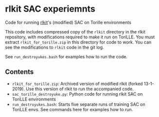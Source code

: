 # rlkit SAC experiemnts

Code for running [rlkit](https://github.com/vitchyr/rlkit)'s (modified) SAC on Torille environments 

This code includes compressed copy of the `rlkit` directory in the rlkit repository, with modifications required
to make it run on ToriLLE. You must extract `rlkit_for_torille.zip` in this directory for code to work. You 
can see the modifications to `rlkit` code in the git log.

See `run_destroyukes.bash` for examples how to run the code. 

## Contents

* `rlkit_for_torille.zip`: Archived version of modified rlkit (forked 13-1-2019). Use this version of rlkit to run the accompanied code.
* `sac_torille_destroyuke.py`: Python code for running rlkit SAC on ToriLLE environments 
* `run_destroyukes.bash`: Starts five separate runs of training SAC on ToriLLE envs. See commands here for examples how to run.
